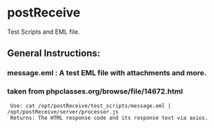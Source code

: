 # postReceive
Test Scripts and EML file. 

## General Instructions:


### message.eml : A test EML file with attachments and more.
###               taken from phpclasses.org/browse/file/14672.html
```
 Use: cat /opt/postReceive/test_scripts/message.eml | /opt/postReceive/server/processor.js
 Returns: The HTML response code and its response text via axios.
```
